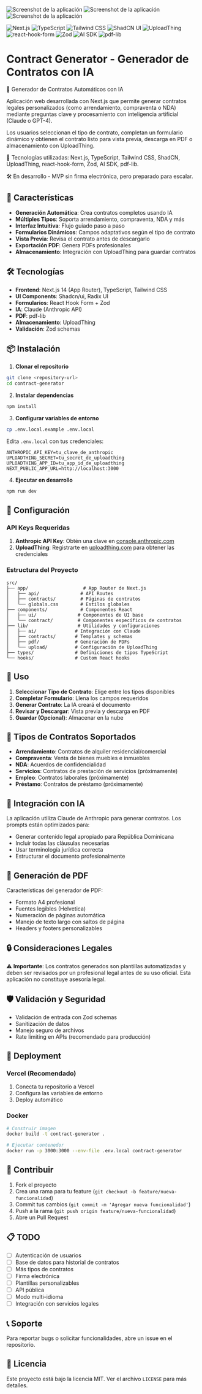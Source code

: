 ![Screenshot de la aplicación](screenshot.png)
![Screenshot de la aplicación](screenshot2.png)
![Screenshot de la aplicación](screenshot3.png)

![Next.js](https://img.shields.io/badge/Next.js-000?logo=next.js&logoColor=white)
![TypeScript](https://img.shields.io/badge/TypeScript-3178C6?logo=typescript&logoColor=white)
![Tailwind CSS](https://img.shields.io/badge/TailwindCSS-06B6D4?logo=tailwind-css&logoColor=white)
![ShadCN UI](https://img.shields.io/badge/ShadCN_UI-000?logo=tailwind-css&logoColor=white)
![UploadThing](https://img.shields.io/badge/UploadThing-4F46E5?logo=uploadthing&logoColor=white)
![react-hook-form](https://img.shields.io/badge/React_Hook_Form-EC5990?logo=react&logoColor=white)
![Zod](https://img.shields.io/badge/Zod-3E74C1?logo=typescript&logoColor=white)
![AI SDK](https://img.shields.io/badge/AI_SDK-000?logo=openai&logoColor=white)
![pdf-lib](https://img.shields.io/badge/pdf--lib-FF6B6B?logo=adobeacrobatreader&logoColor=white)


# Contract Generator - Generador de Contratos con IA

🚀 Generador de Contratos Automáticos con IA

Aplicación web desarrollada con Next.js que permite generar contratos legales personalizados (como arrendamiento, compraventa o NDA) mediante preguntas clave y procesamiento con inteligencia artificial (Claude o GPT-4).

Los usuarios seleccionan el tipo de contrato, completan un formulario dinámico y obtienen el contrato listo para vista previa, descarga en PDF o almacenamiento con UploadThing.

🔧 Tecnologías utilizadas: Next.js, TypeScript, Tailwind CSS, ShadCN, UploadThing, react-hook-form, Zod, AI SDK, pdf-lib.

🛠️ En desarrollo - MVP sin firma electrónica, pero preparado para escalar.

## 🚀 Características

- **Generación Automática**: Crea contratos completos usando IA
- **Múltiples Tipos**: Soporta arrendamiento, compraventa, NDA y más
- **Interfaz Intuitiva**: Flujo guiado paso a paso
- **Formularios Dinámicos**: Campos adaptativos según el tipo de contrato
- **Vista Previa**: Revisa el contrato antes de descargarlo
- **Exportación PDF**: Genera PDFs profesionales
- **Almacenamiento**: Integración con UploadThing para guardar contratos

## 🛠️ Tecnologías

- **Frontend**: Next.js 14 (App Router), TypeScript, Tailwind CSS
- **UI Components**: Shadcn/ui, Radix UI
- **Formularios**: React Hook Form + Zod
- **IA**: Claude (Anthropic API)
- **PDF**: pdf-lib
- **Almacenamiento**: UploadThing
- **Validación**: Zod schemas

## 📦 Instalación

1. **Clonar el repositorio**

```bash
git clone <repository-url>
cd contract-generator
```

2. **Instalar dependencias**

```bash
npm install
```

3. **Configurar variables de entorno**

```bash
cp .env.local.example .env.local
```

Edita `.env.local` con tus credenciales:

```env
ANTHROPIC_API_KEY=tu_clave_de_anthropic
UPLOADTHING_SECRET=tu_secret_de_uploadthing
UPLOADTHING_APP_ID=tu_app_id_de_uploadthing
NEXT_PUBLIC_APP_URL=http://localhost:3000
```

4. **Ejecutar en desarrollo**

```bash
npm run dev
```

## 🔧 Configuración

### API Keys Requeridas

1. **Anthropic API Key**: Obtén una clave en [console.anthropic.com](https://console.anthropic.com)
2. **UploadThing**: Registrarte en [uploadthing.com](https://uploadthing.com) para obtener las credenciales

### Estructura del Proyecto

```
src/
├── app/                    # App Router de Next.js
│   ├── api/               # API Routes
│   ├── contracts/         # Páginas de contratos
│   └── globals.css        # Estilos globales
├── components/            # Componentes React
│   ├── ui/               # Componentes de UI base
│   └── contract/         # Componentes específicos de contratos
├── lib/                  # Utilidades y configuraciones
│   ├── ai/              # Integración con Claude
│   ├── contracts/       # Templates y schemas
│   ├── pdf/             # Generación de PDFs
│   └── upload/          # Configuración de UploadThing
├── types/               # Definiciones de tipos TypeScript
└── hooks/               # Custom React hooks
```

## 📝 Uso

1. **Seleccionar Tipo de Contrato**: Elige entre los tipos disponibles
2. **Completar Formulario**: Llena los campos requeridos
3. **Generar Contrato**: La IA creará el documento
4. **Revisar y Descargar**: Vista previa y descarga en PDF
5. **Guardar (Opcional)**: Almacenar en la nube

## 🎯 Tipos de Contratos Soportados

- **Arrendamiento**: Contratos de alquiler residencial/comercial
- **Compraventa**: Venta de bienes muebles e inmuebles
- **NDA**: Acuerdos de confidencialidad
- **Servicios**: Contratos de prestación de servicios (próximamente)
- **Empleo**: Contratos laborales (próximamente)
- **Préstamo**: Contratos de préstamo (próximamente)

## 🤖 Integración con IA

La aplicación utiliza Claude de Anthropic para generar contratos. Los prompts están optimizados para:

- Generar contenido legal apropiado para República Dominicana
- Incluir todas las cláusulas necesarias
- Usar terminología jurídica correcta
- Estructurar el documento profesionalmente

## 📄 Generación de PDF

Características del generador de PDF:

- Formato A4 profesional
- Fuentes legibles (Helvetica)
- Numeración de páginas automática
- Manejo de texto largo con saltos de página
- Headers y footers personalizables

## 🔒 Consideraciones Legales

⚠️ **Importante**: Los contratos generados son plantillas automatizadas y deben ser revisados por un profesional legal antes de su uso oficial. Esta aplicación no constituye asesoría legal.

## 🛡️ Validación y Seguridad

- Validación de entrada con Zod schemas
- Sanitización de datos
- Manejo seguro de archivos
- Rate limiting en APIs (recomendado para producción)

## 🚀 Deployment

### Vercel (Recomendado)

1. Conecta tu repositorio a Vercel
2. Configura las variables de entorno
3. Deploy automático

### Docker

```bash
# Construir imagen
docker build -t contract-generator .

# Ejecutar contenedor
docker run -p 3000:3000 --env-file .env.local contract-generator
```

## 🤝 Contribuir

1. Fork el proyecto
2. Crea una rama para tu feature (`git checkout -b feature/nueva-funcionalidad`)
3. Commit tus cambios (`git commit -m 'Agregar nueva funcionalidad'`)
4. Push a la rama (`git push origin feature/nueva-funcionalidad`)
5. Abre un Pull Request

## 📋 TODO

- [ ] Autenticación de usuarios
- [ ] Base de datos para historial de contratos
- [ ] Más tipos de contratos
- [ ] Firma electrónica
- [ ] Plantillas personalizables
- [ ] API pública
- [ ] Modo multi-idioma
- [ ] Integración con servicios legales

## 📞 Soporte

Para reportar bugs o solicitar funcionalidades, abre un issue en el repositorio.

## 📄 Licencia

Este proyecto está bajo la licencia MIT. Ver el archivo `LICENSE` para más detalles.
